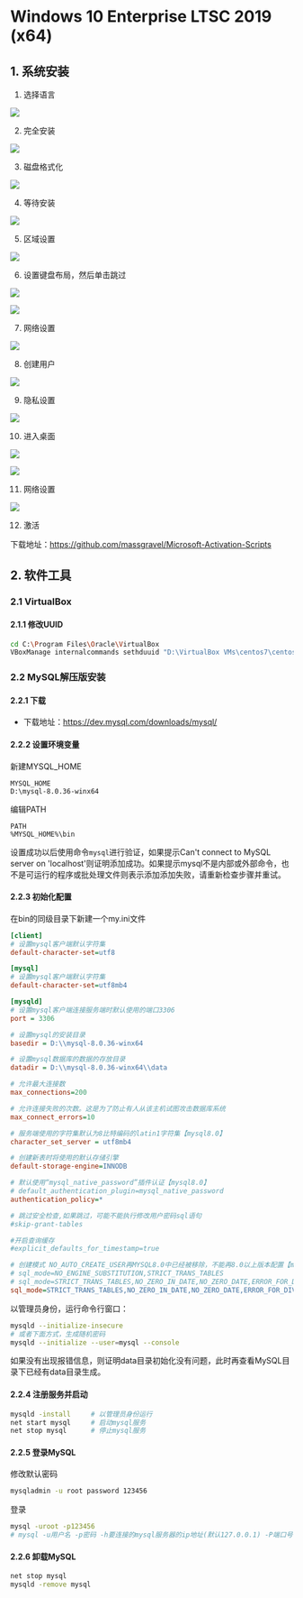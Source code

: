 # Windows 10 Enterprise LTSC 2019 (x64) 

## 1. 系统安装

1. 选择语言

![](../../assets/_images/deploy/win10/1.png)

2. 完全安装

![](../../assets/_images/deploy/win10/2.png)

3. 磁盘格式化

![](../../assets/_images/deploy/win10/3.png)

4. 等待安装

![](../../assets/_images/deploy/win10/4.png)

5. 区域设置

![](../../assets/_images/deploy/win10/5.png)

6. 设置键盘布局，然后单击跳过

![](../../assets/_images/deploy/win10/6.png)

![](../../assets/_images/deploy/win10/7.png)

7. 网络设置

![](../../assets/_images/deploy/win10/8.png)

8. 创建用户

![](../../assets/_images/deploy/win10/9.png)

9. 隐私设置

![](../../assets/_images/deploy/win10/10.png)

10. 进入桌面

![](../../assets/_images/deploy/win10/11.png)

![](../../assets/_images/deploy/win10/12.png)

11. 网络设置

![](../../assets/_images/deploy/win10/13.png)

12. 激活

下载地址：https://github.com/massgravel/Microsoft-Activation-Scripts

## 2. 软件工具

### 2.1 VirtualBox

#### 2.1.1 修改UUID

```bash
cd C:\Program Files\Oracle\VirtualBox
VBoxManage internalcommands sethduuid "D:\VirtualBox VMs\centos7\centos7.vdi"
```

### 2.2 MySQL解压版安装

#### 2.2.1 下载

- 下载地址：https://dev.mysql.com/downloads/mysql/

#### 2.2.2 设置环境变量

新建MYSQL_HOME
```
MYSQL_HOME
D:\mysql-8.0.36-winx64
```

编辑PATH
```
PATH
%MYSQL_HOME%\bin
```

设置成功以后使用命令`mysql`进行验证，如果提示Can't connect to MySQL server on 'localhost'则证明添加成功。如果提示mysql不是内部或外部命令，也不是可运行的程序或批处理文件则表示添加添加失败，请重新检查步骤并重试。



#### 2.2.3 初始化配置

在bin的同级目录下新建一个my.ini文件

```ini
[client]
# 设置mysql客户端默认字符集
default-character-set=utf8

[mysql]
# 设置mysql客户端默认字符集
default-character-set=utf8mb4

[mysqld]
# 设置mysql客户端连接服务端时默认使用的端口3306
port = 3306

# 设置mysql的安装目录
basedir = D:\\mysql-8.0.36-winx64

# 设置mysql数据库的数据的存放目录
datadir = D:\\mysql-8.0.36-winx64\\data

# 允许最大连接数
max_connections=200

# 允许连接失败的次数。这是为了防止有人从该主机试图攻击数据库系统
max_connect_errors=10

# 服务端使用的字符集默认为8比特编码的latin1字符集【mysql8.0】
character_set_server = utf8mb4

# 创建新表时将使用的默认存储引擎
default-storage-engine=INNODB

# 默认使用“mysql_native_password”插件认证【mysql8.0】
# default_authentication_plugin=mysql_native_password​​
authentication_policy=*

# 跳过安全检查,如果跳过，可能不能执行修改用户密码sql语句
#skip-grant-tables

#开启查询缓存
#explicit_defaults_for_timestamp=true

# 创建模式 NO_AUTO_CREATE_USER再MYSQL8.0中已经被移除，不能再8.0以上版本配置【mysql8.0】
# sql_mode=NO_ENGINE_SUBSTITUTION,STRICT_TRANS_TABLES 
# sql_mode=STRICT_TRANS_TABLES,NO_ZERO_IN_DATE,NO_ZERO_DATE,ERROR_FOR_DIVISION_BY_ZERO,NO_AUTO_CREATE_USER,NO_ENGINE_SUBSTITUTION
sql_mode=STRICT_TRANS_TABLES,NO_ZERO_IN_DATE,NO_ZERO_DATE,ERROR_FOR_DIVISION_BY_ZERO,NO_ENGINE_SUBSTITUTION
```

以管理员身份，运行命令行窗口：

```bash
mysqld --initialize-insecure
# 或者下面方式，生成随机密码
mysqld --initialize --user=mysql --console
```

如果没有出现报错信息，则证明data目录初始化没有问题，此时再查看MySQL目录下已经有data目录生成。

#### 2.2.4 注册服务并启动

```bash
mysqld -install     # 以管理员身份运行
net start mysql     # 启动mysql服务
net stop mysql      # 停止mysql服务
```

#### 2.2.5 登录MySQL

修改默认密码

```bash
mysqladmin -u root password 123456
```

登录

```bash
mysql -uroot -p123456
# mysql -u用户名 -p密码 -h要连接的mysql服务器的ip地址(默认127.0.0.1) -P端口号(默认3306)
```

#### 2.2.6 卸载MySQL

```bash
net stop mysql
mysqld -remove mysql
```